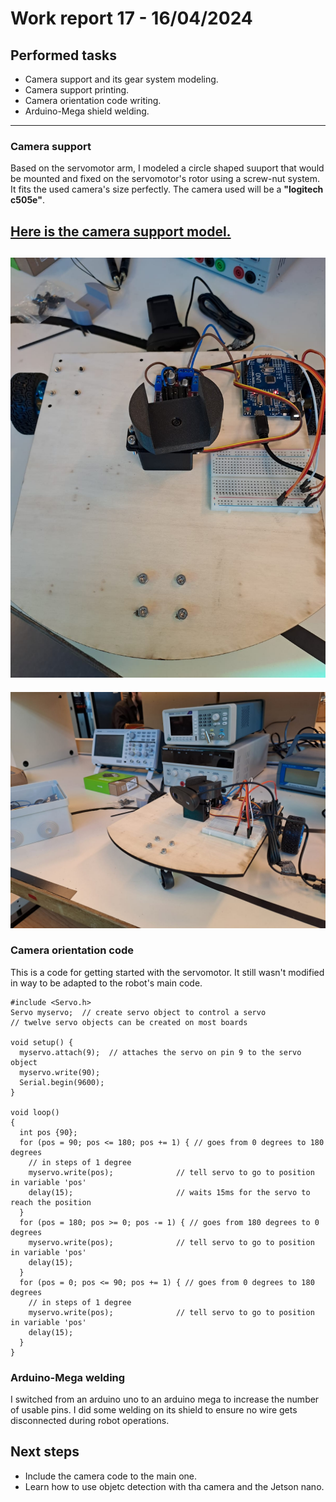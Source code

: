 # Work report 17 - 16/04/2024

## Performed tasks

- Camera support and its gear system modeling.
- Camera support printing.
- Camera orientation code writing.
- Arduino-Mega shield welding.

---

### Camera support

Based on the servomotor arm, I modeled a circle shaped suuport that would be mounted and fixed on the servomotor's rotor using a screw-nut system. It fits the used camera's size perfectly. The camera used will be a **"logitech c505e"**.

[Here is the camera support model.](https://github.com/ProjectAliB/ProjectAli.github.io/blob/548c127ccb65e4a5e9cb52a2d0ff039dcaf16cb6/Ressources/Images%26Pictures/Week%2017/Camera%20support%20v2.stl)
---
![Camera support](https://github.com/ProjectAliB/ProjectAli.github.io/blob/cdf559802194ace25d813042670dd25d1a477346/Ressources/Images%26Pictures/Week%2017/WhatsApp%20Image%202024-04-17%20at%2013.35.52_8f29d4c5.jpg)
---
![Camera mouunted on the robot](https://github.com/ProjectAliB/ProjectAli.github.io/blob/cdf559802194ace25d813042670dd25d1a477346/Ressources/Images%26Pictures/Week%2017/WhatsApp%20Image%202024-04-17%20at%2013.35.52_8d04202a.jpg)

### Camera orientation code

This is a code for getting started with the servomotor. It still wasn't modified in way to be adapted to the robot's main code.
```
#include <Servo.h>
Servo myservo;  // create servo object to control a servo
// twelve servo objects can be created on most boards

void setup() {
  myservo.attach(9);  // attaches the servo on pin 9 to the servo object
  myservo.write(90);
  Serial.begin(9600);
}

void loop() 
{
  int pos {90};
  for (pos = 90; pos <= 180; pos += 1) { // goes from 0 degrees to 180 degrees
    // in steps of 1 degree
    myservo.write(pos);              // tell servo to go to position in variable 'pos'
    delay(15);                       // waits 15ms for the servo to reach the position
  }
  for (pos = 180; pos >= 0; pos -= 1) { // goes from 180 degrees to 0 degrees
    myservo.write(pos);              // tell servo to go to position in variable 'pos'
    delay(15);
  }
  for (pos = 0; pos <= 90; pos += 1) { // goes from 0 degrees to 180 degrees
    // in steps of 1 degree
    myservo.write(pos);              // tell servo to go to position in variable 'pos'
    delay(15);
  }
}
```

### Arduino-Mega welding

I switched from an arduino uno to an arduino mega to increase the number of usable pins. I did some welding on its shield to ensure no wire gets disconnected during robot operations.

## Next steps

- Include the camera code to the main one.
- Learn how to use objetc detection with tha camera and the Jetson nano.
